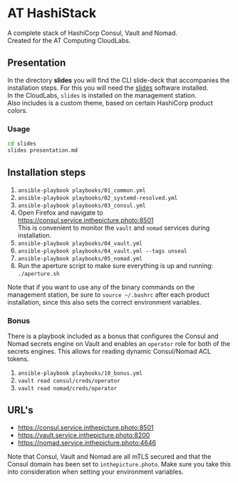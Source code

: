 # AT HashiStack

A complete stack of HashiCorp Consul, Vault and Nomad.  
Created for the AT Computing CloudLabs.

## Presentation

In the directory **slides** you will find the CLI slide-deck that accompanies the installation steps.
For this you will need the [slides](https://github.com/maaslalani/slides) software installed.  
In the CloudLabs, `slides` is installed on the management station.  
Also includes is a custom theme, based on certain HashiCorp product colors.  

### Usage

```bash
cd slides
slides presentation.md
```

## Installation steps

1. `ansible-playbook playbooks/01_common.yml`
2. `ansible-playbook playbooks/02_systemd-resolved.yml`
3. `ansible-playbook playbooks/03_consul.yml`
4. Open Firefox and navigate to <https://consul.service.inthepicture.photo:8501>  
   This is convenient to monitor the `vault` and `nomad` services during installation.
5. `ansible-playbook playbooks/04_vault.yml`
6. `ansible-playbook playbooks/04_vault.yml --tags unseal`
7. `ansible-playbook playbooks/05_nomad.yml`
8. Run the aperture script to make sure everything is up and running: `./aperture.sh`

Note that if you want to use any of the binary commands on the management station, be sure to `source ~/.bashrc` after each product installation, since this also sets the correct environment variables.

### Bonus

There is a playbook included as a bonus that configures the Consul and Nomad secrets engine on Vault and enables an `operator` role for both of the secrets engines. This allows for reading dynamic Consul/Nomad ACL tokens.

1. `ansible-playbook playbooks/10_bonus.yml`
2. `vault read consul/creds/operator`
3. `vault read nomad/creds/operator`

## URL's

- <https://consul.service.inthepicture.photo:8501>
- <https://vault.service.inthepicture.photo:8200>
- <https://nomad.service.inthepicture.photo:4646>

Note that Consul, Vault and Nomad are all mTLS secured and that the Consul domain has been set to `inthepicture.photo`. Make sure you take this into consideration when setting your environment variables.

